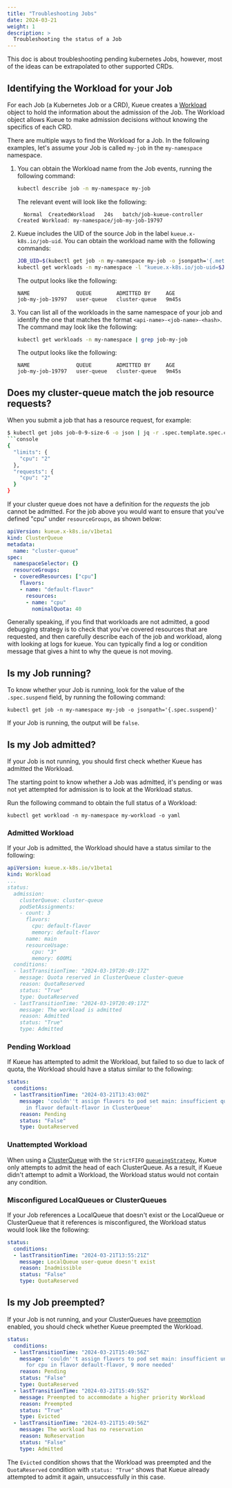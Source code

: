 ```yaml
---
title: "Troubleshooting Jobs"
date: 2024-03-21
weight: 1
description: >
  Troubleshooting the status of a Job
---
```


This doc is about troubleshooting pending kubernetes Jobs, however, most of the ideas can be extrapolated
to other supported CRDs.

## Identifying the Workload for your Job

For each Job (a Kubernetes Job or a CRD), Kueue creates a [Workload](/docs/concepts/workload) object to hold the
information about the admission of the Job. The Workload object allows Kueue to make admission decisions without
knowing the specifics of each CRD.

There are multiple ways to find the Workload for a Job. In the following examples, let's assume your
Job is called `my-job` in the `my-namespace` namespace.

1. You can obtain the Workload name from the Job events, running the following command:

   ```bash
   kubectl describe job -n my-namespace my-job
   ```

   The relevant event will look like the following:

   ```
     Normal  CreatedWorkload   24s   batch/job-kueue-controller  Created Workload: my-namespace/job-my-job-19797
   ```

2. Kueue includes the UID of the source Job in the label `kueue.x-k8s.io/job-uid`.
   You can obtain the workload name with the following commands:

   ```bash
   JOB_UID=$(kubectl get job -n my-namespace my-job -o jsonpath='{.metadata.uid}')
   kubectl get workloads -n my-namespace -l "kueue.x-k8s.io/job-uid=$JOB_UID"
   ```

   The output looks like the following:

   ```
   NAME               QUEUE        ADMITTED BY     AGE
   job-my-job-19797   user-queue   cluster-queue   9m45s
   ```

3. You can list all of the workloads in the same namespace of your job and identify the one
   that matches the format `<api-name>-<job-name>-<hash>`.
   The command may look like the following:

   ```bash
   kubectl get workloads -n my-namespace | grep job-my-job
   ```

   The output looks like the following:

   ```
   NAME               QUEUE        ADMITTED BY     AGE
   job-my-job-19797   user-queue   cluster-queue   9m45s
   ```

## Does my cluster-queue match the job resource requests?

When you submit a job that has a resource request, for example:

```bash
$ kubectl get jobs job-0-9-size-6 -o json | jq -r .spec.template.spec.containers[0].resources
```console
{
  "limits": {
    "cpu": "2"
  },
  "requests": {
    "cpu": "2"
  }
}
```

If your cluster queue does not have a definition for the _requests_ the job cannot be admitted. For the job above you would want to ensure that you've defined "cpu" under `resourceGroups`, as shown below:


```yaml
apiVersion: kueue.x-k8s.io/v1beta1
kind: ClusterQueue
metadata:
  name: "cluster-queue"
spec:
  namespaceSelector: {}
  resourceGroups:
  - coveredResources: ["cpu"]
    flavors:
    - name: "default-flavor"
      resources:
      - name: "cpu"
        nominalQuota: 40
```

Generally speaking, if you find that workloads are not admitted, a good debugging strategy is to check that you've covered resources that are requested, and then carefully describe each of the job and workload, along with looking at logs for kueue. You can typically find a log or condition message that gives a hint to why the queue is not moving.

## Is my Job running?

To know whether your Job is running, look for the value of the `.spec.suspend` field, by
running the following command:

```
kubectl get job -n my-namespace my-job -o jsonpath='{.spec.suspend}'
```

If your Job is running, the output will be `false`.

## Is my Job admitted?

If your Job is not running, you should first check whether Kueue has admitted the Workload.

The starting point to know whether a Job was admitted, it's pending or was not yet attempted
for admission is to look at the Workload status.

Run the following command to obtain the full status of a Workload:

```
kubectl get workload -n my-namespace my-workload -o yaml
```

### Admitted Workload

If your Job is admitted, the Workload should have a status similar to the following:

```yaml
apiVersion: kueue.x-k8s.io/v1beta1
kind: Workload
...
status:
  admission:
    clusterQueue: cluster-queue
    podSetAssignments:
    - count: 3
      flavors:
        cpu: default-flavor
        memory: default-flavor
      name: main
      resourceUsage:
        cpu: "3"
        memory: 600Mi
  conditions:
  - lastTransitionTime: "2024-03-19T20:49:17Z"
    message: Quota reserved in ClusterQueue cluster-queue
    reason: QuotaReserved
    status: "True"
    type: QuotaReserved
  - lastTransitionTime: "2024-03-19T20:49:17Z"
    message: The workload is admitted
    reason: Admitted
    status: "True"
    type: Admitted
```

### Pending Workload

If Kueue has attempted to admit the Workload, but failed to so due to lack of quota,
the Workload should have a status similar to the following:

```yaml
status:
  conditions:
  - lastTransitionTime: "2024-03-21T13:43:00Z"
    message: 'couldn''t assign flavors to pod set main: insufficient quota for cpu
      in flavor default-flavor in ClusterQueue'
    reason: Pending
    status: "False"
    type: QuotaReserved
```

### Unattempted Workload

When using a [ClusterQueue](/docs/concepts/cluster_queue) with the `StrictFIFO`
[`queueingStrategy`](/docs/concepts/cluster_queue/#queueing-strategy), Kueue only attempts
to admit the head of each ClusterQueue. As a result, if Kueue didn't attempt to admit
a Workload, the Workload status would not contain any condition.

### Misconfigured LocalQueues or ClusterQueues

If your Job references a LocalQueue that doesn't exist or the LocalQueue or ClusterQueue
that it references is misconfigured, the Workload status would look like the following:

```yaml
status:
  conditions:
  - lastTransitionTime: "2024-03-21T13:55:21Z"
    message: LocalQueue user-queue doesn't exist
    reason: Inadmissible
    status: "False"
    type: QuotaReserved
```

## Is my Job preempted?

If your Job is not running, and your ClusterQueues have [preemption](/docs/concepts/cluster_queue/#preemption) enabled,
you should check whether Kueue preempted the Workload.


```yaml
status:
  conditions:
  - lastTransitionTime: "2024-03-21T15:49:56Z"
    message: 'couldn''t assign flavors to pod set main: insufficient unused quota
      for cpu in flavor default-flavor, 9 more needed'
    reason: Pending
    status: "False"
    type: QuotaReserved
  - lastTransitionTime: "2024-03-21T15:49:55Z"
    message: Preempted to accommodate a higher priority Workload
    reason: Preempted
    status: "True"
    type: Evicted
  - lastTransitionTime: "2024-03-21T15:49:56Z"
    message: The workload has no reservation
    reason: NoReservation
    status: "False"
    type: Admitted
```

The `Evicted` condition shows that the Workload was preempted and the `QuotaReserved` condition with `status: "True"`
shows that Kueue already attempted to admit it again, unsuccessfully in this case.
